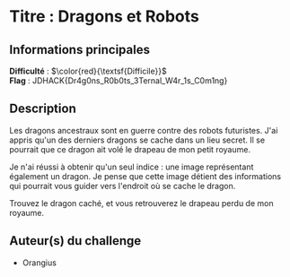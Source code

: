 # Titre : Dragons et Robots 

## Informations principales

**Difficulté** : $\color{red}{\textsf{Difficile}}$ \
**Flag** : JDHACK{Dr4g0ns_R0b0ts_3Ternal_W4r_1s_C0m1ng}

## Description

Les dragons ancestraux sont en guerre contre des robots futuristes. J'ai appris qu'un des derniers dragons se cache dans un lieu secret. Il se pourrait que ce dragon ait volé le drapeau de mon petit royaume.

Je n'ai réussi à obtenir qu'un seul indice : une image représentant également un dragon. Je pense que cette image détient des informations qui pourrait vous guider vers l'endroit où se cache le dragon.

Trouvez le dragon caché, et vous retrouverez le drapeau perdu de mon royaume.

## Auteur(s) du challenge

- Orangius


